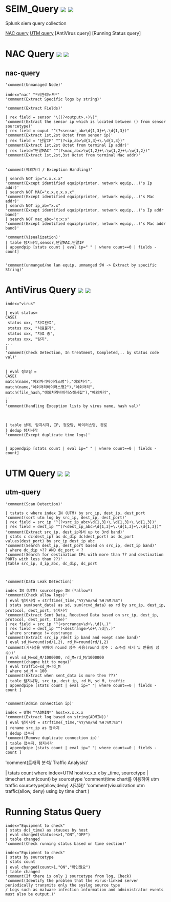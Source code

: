 # SEIM_Query <img src="https://img.shields.io/badge/SIEM-Security_Information_Event_Management-blue"/> <img src="https://img.shields.io/badge/splunk-000000.svg" /> 
Splunk siem query collection

[NAC query](#nac-query)
[UTM query](#utm-query)
[AntiVirus query]
[Running Status query]


# NAC Query <img src="https://img.shields.io/badge/NAC-Network_Access_Control-green"/> <img src="https://img.shields.io/badge/genian-000000.svg" />
## nac-query
```
'comment(Unmanaged Node)'

index="nac" "*비관리노드*"
'comment(Extract Specific logs by string)'

'comment(Extract Fields)'

| rex field = sensor "\((?<output>.+)\)"
'comment(Extract the sensor ip which is located between () from sensor sourcetype)'
| rex field = ouput "^(?<sensor_ab>\d{1,3}+\.\d{1,3})"
'comment(Extract 1st,2st Octet from sensor ip)'
| rex field = "단말IP" "^(?<ip_ab>\d{1,3}+\.\d{1,3})"
'comment(Extract 1st,2st Octet from terminal Ip addr)'
| rex field="단말MAC" "^(?<mac_abc>\w{1,2}+\:\w{1,2}+\:\w{1,2})"
'comment(Extract 1st,2st,3st Octet from terminal Mac addr)'


'comment(예외처리 / Exception Handling)'

| search NOT ip="x.x.x.x"
'comment(Except identified equip(printer, network equip,..)'s Ip addr)'
| search NOT MAC="x.x.x.x.x.x"
'comment(Except identified equip(printer, network equip,..)'s Mac addr)'
| search NOT ip_ab="x.x"
'comment(Except identified equip(printer, network equip,..)'s Ip addr band)'
| search NOT mac_abc="x:x:x"
'comment(Except identified equip(printer, network equip,..)'s Mac addr band)'

'comment(Visualization)'
| table 탐지시각,sensor,단말MAC,단말IP
| appendpip [stats count | eval ip=" " | where count==0 | fields - count]


'comment(unmanged/no lan equip, unmanged SW -> Extract by specific String)'
```

# AntiVirus Query <img src="https://img.shields.io/badge/Virus_Management-Anti_Virus-%23ba8cde"/> <img src="https://img.shields.io/badge/ahnlab-000000.svg" />
```
index="virus"

| eval status=
CASE(
 status xxx, "치료완료",
 status xxx, "치료불가",
 status xxx, "치료 중",
 status xxx, "탐지",
...
)
'comment(Check Detection, In treatment, Completed,.. by status code val)'


| eval 정오탐 =
CASE(
match(name,"예외처리바이러스명"),"예외처리",
match(name,"예외처리바이러스명2"),"예외처리",
match(file_hash,"예외처리바이러스해시값"),"예외처리",
...
)
'comment(Handling Exception lists by virus name, hash val)'



| table 상태, 탐지시각, IP, 정오탐, 바이러스명, 경로
} dedup 탐지시각
'comment(Except duplicate time logs)'


| appendpip [stats count | eval ip=" " | where count==0 | fields - count]
```


# UTM Query <img src="https://img.shields.io/badge/UTM-Unified_Threat_Management-%2311faf2"/> <img src="https://img.shields.io/badge/ahnlab-000000.svg" />
## utm-query
```
'comment(Scan Detection)'

| tstats c where index IN (UTM) by src_ip, dest_ip, dest_port
'comment(sort utm log by src_ip, dest_ip, dest_port)'
| rex field = src_ip "^(?<src_ip_abc>\d{1,3}+\.\d{1,3}+\.\d{1,3})"
| rex field = dest_ip "^(?<dest_ip_abc>\d{1,3}+\.\d{1,3}+\.\d{1,3})"
'comment(Extract src_ip, dest_ip에서 up to 3rd band)'
| stats c dc(dest_ip) as dc_dip dc(dest_port) as dc_port values(dest_port) by src_ip dest_ip abc
'comment(Search dest_ip, dest_port based on src_ip, dest_ip band)'
| where dc_dip >?? AND dc_port < ?
'comment(Search for destination IPs with more than ?? and destination PORTs with less than ??)'
|table src_ip, d_ip_abc, dc_dip, dc_port



'comment(Data Leak Detection)'

index IN (UTM) sourcetype IN (*allow*)
'comment(Check allow logs)'
| eval 탐지시각 = strftime(_time,"%Y/%m/%d %H:%M:%S")
| stats sum(sent_data) as sd, sum(rcvd_data) as rd by src_ip, dest_ip, protocol, dest_port, 탐지시각
'comment(Extract Sent Data, Received Data based on src_ip, dest_ip, protocol, dest_port, time)'
| rex field = src_ip "^(<srcrange>\d+\.\d|\.)"
| rex field = dest_ip "^(<destrange>\d+\.\d|\.)"
| where srcrange != destrange
'comment(Extract src_ip /dest ip band and exept same band)'
| eval sd_M=round(sd/1,2), rd_M=round(rd/1,2)
'comment(가시성을 위하여 round 함수 사용(round 함수 : 소수점 제거 및 반올림 함수))'
| eval sd_M=sd_M/1000000, rd_M=rd_M/1000000
'comment(chagne bit to mega)'
| eval traffic=sd_M+rd_M
| where sd_M > 100
'comment(Extract when sent_data is more then ??)'
| table 탐지시각, src_ip, dest_ip, rd_M, sd_M, traffic
| appendpipe [stats count | eval ip=" "| where count==0 | fields - count ]


'comment(Admin connection ip)'

index = UTM "*ADMIN*" host=x.x.x.x
'comment(Extract log based on string(ADMIN))'
| eval 탐지시각 = strftime(_time,"%Y/%m/%d %H:%M:%S")
| rename src_ip as 접속지
| dedup 접속지
'comment(Remove duplicate connection ip)'
| table 접속지, 탐지시각
| appendpipe [stats count | eval ip=" "| where count==0 | fields - count ]
```

'comment(트래픽 분석/ Traffic Analysis)'

| tstats count where index=UTM host=x.x.x.x by _time, sourcetype
| timechart sum(count) by sourcetype
'comment(time chart를 이용하여 utm traffic sourcetype(allow,deny) 시각화)'
'comment(visualization utm traffic(allow, deny) using by time chart )


# Running Status Query
```
index="Equipment to check"
| stats dc(_time) as stauses by host
| eval changed(statuses>1,"ON","OFF")
| table changed
'comment(Check running status based on time section)'

index="Equipment to check"
| stats by sourcetype
| stats count
| eval changed(count>1,"ON","확인필요")
| table changed
'comment(If there is only 1 sourcetype from log, Check)
'comment(Identify the problem that the virus-linked server periodically transmits only the syslog source type 
/ Logs such as malware infection information and administrator events must also be output.)'
```
